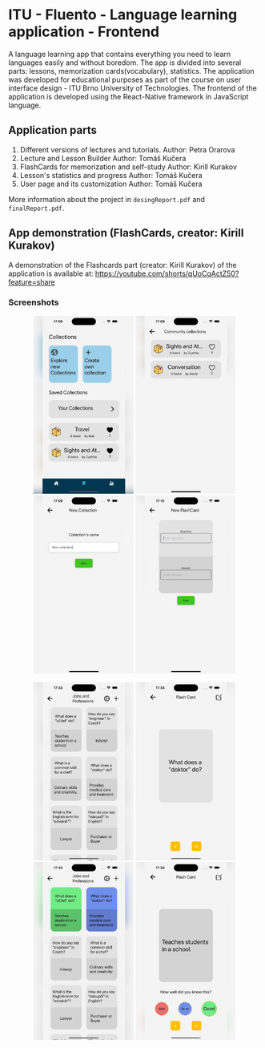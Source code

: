 # ITU - Fluento - Language learning application - Frontend
A language learning app that contains everything you need to learn languages easily and without boredom. The app is divided into several parts: lessons, memorization cards(vocabulary), statistics. The application was developed for educational purposes as part of the course on user interface design - ITU Brno University of Technologies. The frontend of the application is developed using the React-Native framework in JavaScript language.

## Application parts

1. Different versions of lectures and tutorials.
    Author: Petra Orarova
2. Lecture and Lesson Builder
    Author: Tomáš Kučera
3. FlashCards for memorization and self-study 
    Author: Kirill Kurakov
4. Lesson's statistics and progress
    Author: Tomáš Kučera
6. User page and its customization
    Author: Tomáš Kučera


More information about the project in `desingReport.pdf` and `finalReport.pdf`.

## App demonstration (FlashCards, creator: Kirill Kurakov)
A demonstration of the Flashcards part (creator: Kirill Kurakov) of the application is available at: https://youtube.com/shorts/qUoCqActZ50?feature=share

### Screenshots 

<p align="center">
  <img src="img/flashcards_video-2.jpg" width="200"/>
  <img src="img/flashcards_video-1.jpg" width="200"/>
  <img src="img/flashcards_video-3.jpg" width="200"/>
  <img src="img/flashcards_video-4.jpg" width="200"/>
</p>
<p align="center">
  <img src="img/flashcards_video-4-3.jpg" width="200"/>
  <img src="img/flashcards_video-4-4.jpg" width="200"/>
  <img src="img/flashcards_video-4-5.jpg" width="200"/>
  <img src="img/flashcards_video-4-6.jpg" width="200"/>
</p>


